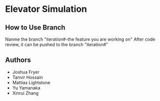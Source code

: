 # Elevator Simulation

## How to Use Branch
Nanme the branch "iteration#-the feature you are working on"
After code review, it can be pushed to the branch "iteration#"

## Authors
- Joshua Fryer
- Tanvir Hossain
- Mattias Lightstone
- Yu Yamanaka
- Xinrui Zhang
